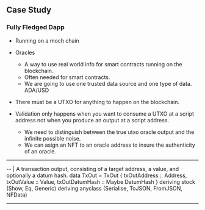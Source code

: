 ## Case Study
### Fully Fledged Dapp
* Running on a moch chain
* Oracles
  * A way to use real world info for smart contracts running on the blockchain.
  * Often needed for smart contracts.
  * We are going to use one trusted data source and one type of data. ADA/USD
* There must be a UTXO for anything to happen on the blockchain.

* Validation only happens when you want to consume a UTXO at a script address not when you produce an output at a script address.
  * We need to distinguish between the true utxo oracle output and the infinite possible noise.
  * We can asign an NFT to an oracle address to insure the authenticity of an oracle. 

***
-- | A transaction output, consisting of a target address, a value, and optionally a datum hash.
data TxOut = TxOut {
    txOutAddress   :: Address,
    txOutValue     :: Value,
    txOutDatumHash :: Maybe DatumHash
    }
    deriving stock (Show, Eq, Generic)
    deriving anyclass (Serialise, ToJSON, FromJSON, NFData)
***
